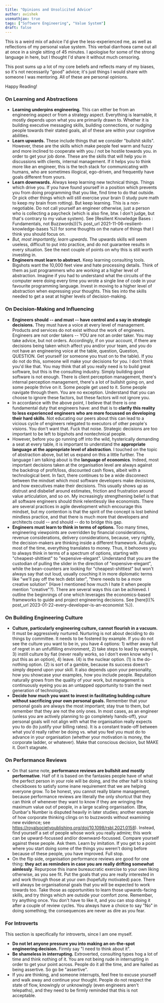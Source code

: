 ```yaml
---
title: "Opinions and Unsolicited Advice"
author: avishek
usemathjax: true
tags: ["Software Engineering", "Value System"]
draft: false
---
```


This is a weird mix of advice I'd give the less-experienced me, as well as reflections of my personal value system. This verbal diarrhoea came out all at once in a single sitting of 45 minutes. I apologise for some of the strong language in here, but I thought I'd share it without much censoring.

This post sums up a lot of my core beliefs and reflects many of my biases, so it's not necessarily "good" advice; it's just things I would share with someone I was mentoring. All of these are personal opinions.

Happy Reading!

### On Learning and Abstractions

- **Learning underpins engineering.** This can either be from an engineering aspect or from a strategy aspect. Everything is learnable, it mostly depends upon what you are primarily drawn to. Whether it is building executive messaging skills, building connections, or nudging people towards their stated goals, all of these are within your cognitive abilities.
- **Learn upwards.** These include things that we consider "bullshit skills". However, these are the skills which make people feel warm and fuzzy and more inclined to cooperate with you / not be hostile towards you. in order to get your job done. These are the skills that will help you in discussions with clients, internal management. If it helps you to think more like an engineer, this is the tech stack for communicating with humans, who are sometimes illogical, ego-driven, and frequently have goals different from yours.
- **Learn downwards.** Always keep learning new technical things. Things which drive you. If you have found yourself in a position which prevents you from doing programming that you like, find time to do that outside. Or pick other things which will still exercise your brain (I study pure math to keep my brain from rotting). But keep learning. This is a non-negotiable. Do not call yourself an engineer otherwise, just a person who is collecting a paycheck (which is also fine, btw. I don't judge, but that's contrary to my value system). See [Resilient Knowledge Bases : Fundamentals, not Buzzwords]({% post_url 2021-11-06-resilient-knowledge-bases %}) for some thoughts on the nature of things that I think you should focus on.
- *But, most importantly, learn upwards.* The upwards skills will seem useless, difficult to put into practice, and do not guarantee results in every situation. See the next couple of points on why this is still worth investing in.
- **Engineers must learn to abstract.** Keep learning consulting tools. Bigshots want the 10,000 feet view and hate processing details. Think of them as just programmers who are working at a higher level of abstraction. Imagine if you had to understand what the circuits of the computer were doing every time you wrote a single line of code in your favourite programming language. Invest in moving to a higher level of abstraction when expressing your thoughts. This ties into the skills needed to get a seat at higher levels of decision-making.

### On Decision-Making and Influencing
- **Engineers should -- and must -- have control and a say in strategic decisions.** They must have a voice at every level of management. Products and services do not exist without the work of engineers. Engineers are not order takers -- YOU are not an order taker. You may take advice, but not orders. Accordingly, if on your account, if there are decisions being taken which affect you and/or your team, and you do not have an engineering voice at the table, question, Question, QUESTION. Get yourself (or someone you trust on to the table). If you do not do this, someone will make your decisions for you. I don't think you'd like that. You may think that all you really need is to build great software, but this is the consulting industry. Simply building good software is not enough. There is client perception management, there's internal perception management, there's a lot of bullshit going on, and some people thrive on it. Some people get used to it. Some people navigate through them. You are no exception. Understand that you can choose to ignore these factors, but these factors will not ignore you.
- In accordance with the above point, I believe that there is one fundamental duty that engineers have: and that is to **clarify this reality to less experienced engineers who are more focussed on developing their hard skills**. Not educating our peers about this can lead to a vicious cycle of engineers relegated to executors of other people's visions. You don't want that. Fuck that noise. Strategic decisions are too important to be left to bigshots and nontechnical people.
- However, before you go running off into the wild, hysterically demanding a seat at every table, it is important to understand the **appropriate language at the appropriate level of abstraction**. I touched on the topic of abstraction above, but let us expand on this a little further. The language I am talking about is the **language of economics**. Indeed, most important decisions taken at the organisation level are always against the backdrop of profit/loss, discounted cash flows, albeit with a technological bent. In fact, there continues to be a wide disconnect between the mindset which most software developers make decisions, and how executives make their decisions. This usually shows up as distrust and disbelief around estimates, friction and frustration around value articulation, and so on. My increasingly strengthening belief is that all software engineers should think relentlessly like economists. There are several practices in agile development which encourage this mindset, but my contention is that the spirit of the concept is lost behind mindless practice, and that there is much more that developers and architects could -- and should -- do to bridge this gap.
- **Engineers must learn to think in terms of options.** Too many times, engineering viewpoints are overridden by financial considerations, revenue considerations, delivery considerations, because, very rightly, the decision-makers are thinking inside a different framework. Actually, most of the time, everything translates to money. Thus, it behooves you to always think in terms of a spectrum of options, starting with "cheapest-shittiest" to "expensive-elegant". Understand that you are the custodian of pulling the slider in the direction of "expensive-elegant", while the bean-counters are looking for "cheapest-shittiest" but won't always say that out loud, usually couching it in more diplomatic terms like "we'll pay off the tech debt later", "there needs to be a more creative solution" (Have I mentioned how much I hate it when people mention "creative"?). There are several ways this can be achieved. I outline the beginnings of one which leverages the economics-based frameworks to guide and project engineering decisions. See [here]({% post_url 2023-01-22-every-developer-is-an-economist %}).

### On Building Engineering Culture
- **Culture, particularly engineering culture, cannot flourish in a vacuum.** It must be aggressively nurtured. Nurturing is not about deciding to do things by committee. It needs to be fostered by example. If you do not see the culture you want to be in, you have 4 options: 1) wither away full of regret in an unfulfilling environment, 2) take steps to lead by example, 3) instill culture by fiat (never really works, so I don't even know why I put this as an option), 4) leave. (4) is the nuclear option. (1) is the do-nothing option. (2) is sort of a gamble, because its success doesn't simply depend upon your skill. It also depends upon your personality, how you showcase your examples, how you include people. Reputation naturally grows from the quality of your work, but management is continuously eyeing you as an untapped opportunity to train the next generation of technologists.
- **Decide how much you want to invest in facilitating building culture without sacrificing your own personal goals.** Remember that your personal goals are always the most important; stay true to them, but remember that they are not the only ones. In most cases, as an engineer (unless you are actively planning to go completely hands-off), your personal goals will not align with what the organisation really expects you to do (to justify your billing rates). It is a constant trade-off between what you'd really rather be doing vs. what you feel you must do to advance in your organisation (whether your motivation is money, the corporate ladder, or whatever). Make that conscious decision, but MAKE it. Don't stagnate.

### On Performance Reviews
- On that same note, **performance reviews are bullshit and mostly performative**. Half of it is based on the fantasies people have of what the perfect person in your role will be doing, and the other half is ticking checkboxes to satisfy some inane requirement that we are helping everyone grow. To be honest, you cannot really blame management, because performance reviews are literally the only shortcut that they can think of whenever they want to know if they are wringing the maximum value out of people, in a large scaling organisation. (Btw, Dunbar's Number is disputed heavily in later studies; another example of how corporate thinking clings on to buzzwords without examining new evidence; see https://royalsocietypublishing.org/doi/10.1098/rsbl.2021.0158). Instead, find yourself a set of people whose work you really admire; this work can be upward-focussed and/or downward-focussed. Compare yourself against these people. Ask them. Learn by imitation. If you get to a point where you start doing some of the things you weren't doing before because of these people, you have improved. Full stop.
- On the flip side, organisation performance reviews are good for one thing: **they act as reminders in case you are really drifting somewhat aimlessly**. Repurpose this inane bureaucratic exercise to your own liking otherwise, as you see fit. Put the goals that you are really interested in and work through those at your own (hopefully motivated) pace. There will always be organisational goals that you will be expected to work towards too. Take those as opportunities to learn those upwards-facing skills, and try things which are outside your comfort zone. Remember, try anything once. You don't have to like it, and you can stop doing it after a couple of review cycles. You always have a choice to say "No" in doing something; the consequences are never as dire as you fear.


### For Introverts
This section is specifically for introverts, since I am one myself.

- **Do not let anyone pressure you into making an on-the-spot engineering decision.** Firmly say "I need to think about it".
- **Be shameless in interrupting.** Extroverted, consulting types hog a lot of time and think nothing of it. You are not being rude in interrupting in order to get your point across. People do it all the time, and are hailed as being assertive. So go be "assertive".
- If you are thinking, and someone interrupts, feel free to excuse yourself and walk away and continue your thought. People do not respect the state of flow, knowingly or unknowingly (even engineers aren't telepaths), and they need to be firmly reminded that this is not acceptable.
